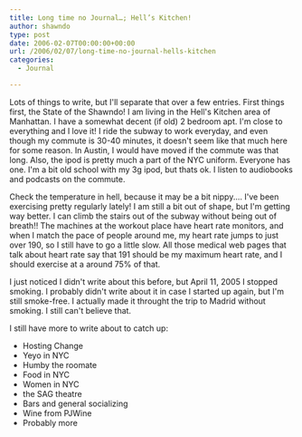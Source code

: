 ```yaml
---
title: Long time no Journal…; Hell’s Kitchen!
author: shawndo
type: post
date: 2006-02-07T00:00:00+00:00
url: /2006/02/07/long-time-no-journal-hells-kitchen
categories:
  - Journal

---
```

Lots of things to write, but I'll separate that over a few entries. First things first, the State of the Shawndo! I am living in the Hell's Kitchen area of Manhattan. I have a somewhat decent (if old) 2 bedroom apt. I'm close to everything and I love it! I ride the subway to work everyday, and even though my commute is 30-40 minutes, it doesn't seem like that much here for some reason. In Austin, I would have moved if the commute was that long. Also, the ipod is pretty much a part of the NYC uniform. Everyone has one. I'm a bit old school with my 3g ipod, but thats ok. I listen to audiobooks and podcasts on the commute.  

Check the temperature in hell, because it may be a bit nippy.... I've been exercising pretty regularly lately! I am still a bit out of shape, but I'm getting way better. I can climb the stairs out of the subway without being out of breath!! The machines at the workout place have heart rate monitors, and when I match the pace of people around me, my heart rate jumps to just over 190, so I still have to go a little slow. All those medical web pages that talk about heart rate say that 191 should be my maximum heart rate, and I should exercise at a around 75% of that.  

I just noticed I didn't write about this before, but April 11, 2005 I stopped smoking. I probably didn't write about it in case I started up again, but I'm still smoke-free. I actually made it throught the trip to Madrid without smoking. I still can't believe that.  

I still have more to write about to catch up:  

- Hosting Change  
- Yeyo in NYC  
- Humby the roomate  
- Food in NYC  
- Women in NYC  
- the SAG theatre  
- Bars and general socializing  
- Wine from PJWine  
- Probably more